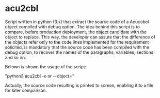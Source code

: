 # acu2cbl

Script written in python (3.x) that extract the source code of a Acucobol object compiled with debug option.
The idea behind this script is to compare, before production deployment, the object candidate with the object to replace. This way,
the developer can assure that the difference of the objects refer only to the code lines implemented for the requirement solicited.
Is mandatory that the source code has been compiled with the debug option, to recover the names of the paragraphs, variables,
sections and so on.

Belown is shown the usage of the script:

  "python3 acu2cbl -o <object cobol> or --object=<object cobol>"

Actually, the source code resulting is printed to screen, enabling it to a file for later comparison.
